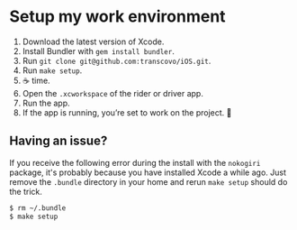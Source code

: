 # Setup my work environment

1. Download the latest version of Xcode.
2. Install Bundler with `gem install bundler`.
3. Run `git clone git@github.com:transcovo/iOS.git`.
4. Run `make setup`.
5. ☕️ time.
6. Open the `.xcworkspace`  of the rider or driver app.
7. Run the app.
8. If the app is running, you’re set to work on the project. 🎉

## Having an issue?

If you receive the following error during the install with the `nokogiri` package, it's probably because you have installed Xcode a while ago.
Just remove the `.bundle` directory in your home and rerun `make setup` should do the trick.

```bash
$ rm ~/.bundle
$ make setup
```
